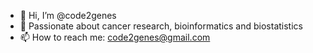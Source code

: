 - 👋 Hi, I’m @code2genes
- 👀 Passionate about cancer research, bioinformatics and biostatistics
- 📫 How to reach me: code2genes@gmail.com

<!---
code2genes/code2genes is a ✨ special ✨ repository because its `README.md` (this file) appears on your GitHub profile.
You can click the Preview link to take a look at your changes.
--->
